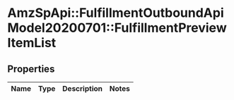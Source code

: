 # AmzSpApi::FulfillmentOutboundApiModel20200701::FulfillmentPreviewItemList

## Properties
Name | Type | Description | Notes
------------ | ------------- | ------------- | -------------

